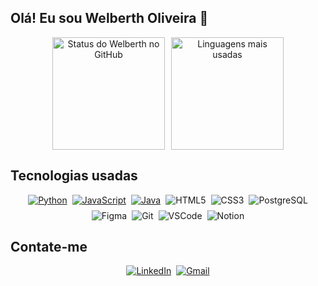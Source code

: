 <h2 align="start">Olá! Eu sou Welberth Oliveira 👋</h2>

<!-- Seção de Status -->
<div align="center" style="display: flex; justify-content: center; flex-wrap: wrap; gap: 10px;">
  <img 
    height="180em" 
    src="https://github-readme-stats.vercel.app/api?username=welberth77&show_icons=true&theme=transparent" 
    alt="Status do Welberth no GitHub"
  />
  <img 
    height="180em" 
    src="https://github-readme-stats.vercel.app/api/top-langs/?username=welberth77&layout=compact&show_icons=true&theme=transparent" 
    alt="Linguagens mais usadas"
  />
</div>

<!-- Seção de Tecnologias -->
<h2 align="start">Tecnologias usadas</h2>

<div align="start" style="display: flex; justify-content: center; flex-wrap: wrap; gap: 8px;">
  <a href="https://github.com/Welberth77/Exercicios_Python" target="_blank">
    <img src="https://img.shields.io/badge/Python-3776AB?style=for-the-badge&logo=python&logoColor=white" alt="Python">
  </a>
  <a href="https://github.com/Welberth77/desafio-felipao" target="_blank">
    <img src="https://img.shields.io/badge/JavaScript-323330?style=for-the-badge&logo=javascript&logoColor=F7DF1E" alt="JavaScript">
  </a>
  <a href="https://github.com/Welberth77/Exercicios_Java" target="_blank">
    <img src="https://img.shields.io/badge/Java-ED8B00?style=for-the-badge&logo=openjdk&logoColor=white" alt="Java">
  </a>
  <img src="https://img.shields.io/badge/HTML5-E34F26?style=for-the-badge&logo=html5&logoColor=white" alt="HTML5">
  <img src="https://img.shields.io/badge/CSS3-1572B6?style=for-the-badge&logo=css3&logoColor=white" alt="CSS3">
  <img src="https://img.shields.io/badge/PostgreSQL-316192?style=for-the-badge&logo=postgresql&logoColor=white" alt="PostgreSQL">
  <img src="https://img.shields.io/badge/Figma-F24E1E?style=for-the-badge&logo=figma&logoColor=white" alt="Figma">
  <img src="https://img.shields.io/badge/GIT-E44C30?style=for-the-badge&logo=git&logoColor=white" alt="Git">
  <img src="https://img.shields.io/badge/Visual_Studio_Code-0078D4?style=for-the-badge&logo=visual%20studio%20code&logoColor=white" alt="VSCode">
  <img src="https://img.shields.io/badge/Notion-000000?style=for-the-badge&logo=notion&logoColor=white" alt="Notion">
</div>

<!-- Seção de Contato -->
<h2 align="start">Contate-me</h2>

<div align="center" style="display: flex; justify-content: center; gap: 8px;">
  <a href="https://www.linkedin.com/in/welberth-oliveira/" target="_blank">
    <img src="https://img.shields.io/badge/LinkedIn-0077B5?style=for-the-badge&logo=linkedin&logoColor=white" alt="LinkedIn">
  </a>
  <a href="https://mail.google.com/mail/u/0/?pli=1#inbox" target="_blank">
    <img src="https://img.shields.io/badge/Gmail-D14836?style=for-the-badge&logo=gmail&logoColor=white" alt="Gmail">
  </a>
</div>
